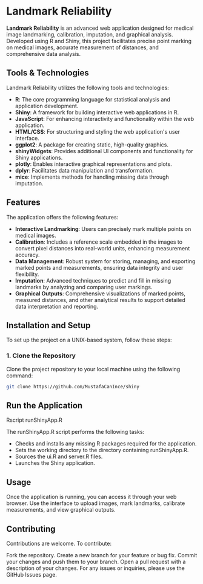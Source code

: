 # Landmark Reliability

**Landmark Reliability** is an advanced web application designed for medical image landmarking, calibration, imputation, and graphical analysis. Developed using R and Shiny, this project facilitates precise point marking on medical images, accurate measurement of distances, and comprehensive data analysis.

## Tools & Technologies

Landmark Reliability utilizes the following tools and technologies:

- **R**: The core programming language for statistical analysis and application development.
- **Shiny**: A framework for building interactive web applications in R.
- **JavaScript**: For enhancing interactivity and functionality within the web application.
- **HTML/CSS**: For structuring and styling the web application's user interface.
- **ggplot2**: A package for creating static, high-quality graphics.
- **shinyWidgets**: Provides additional UI components and functionality for Shiny applications.
- **plotly**: Enables interactive graphical representations and plots.
- **dplyr**: Facilitates data manipulation and transformation.
- **mice**: Implements methods for handling missing data through imputation.

## Features

The application offers the following features:

- **Interactive Landmarking**: Users can precisely mark multiple points on medical images.
- **Calibration**: Includes a reference scale embedded in the images to convert pixel distances into real-world units, enhancing measurement accuracy.
- **Data Management**: Robust system for storing, managing, and exporting marked points and measurements, ensuring data integrity and user flexibility.
- **Imputation**: Advanced techniques to predict and fill in missing landmarks by analyzing and comparing user markings.
- **Graphical Outputs**: Comprehensive visualizations of marked points, measured distances, and other analytical results to support detailed data interpretation and reporting.

## Installation and Setup

To set up the project on a UNIX-based system, follow these steps:

### 1. Clone the Repository

Clone the project repository to your local machine using the following command:

```bash
git clone https://github.com/MustafaCanInce/shiny
```
## Run the Application

Rscript runShinyApp.R

The runShinyApp.R script performs the following tasks:

- Checks and installs any missing R packages required for the application.
- Sets the working directory to the directory containing runShinyApp.R.
- Sources the ui.R and server.R files.
- Launches the Shiny application.

## Usage
Once the application is running, you can access it through your web browser. Use the interface to upload images, mark landmarks, calibrate measurements, and view graphical outputs.

## Contributing
Contributions are welcome. To contribute:

Fork the repository.
Create a new branch for your feature or bug fix.
Commit your changes and push them to your branch.
Open a pull request with a description of your changes.
For any issues or inquiries, please use the GitHub Issues page.
